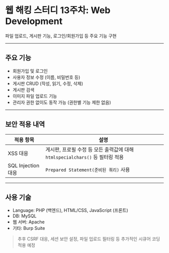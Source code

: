 # 웹 해킹 스터디 13주차: Web Development

파일 업로드, 게시판 기능, 로그인/회원가입 등 주요 기능 구현

---

## 주요 기능

- 회원가입 및 로그인
- 사용자 정보 수정 (이름, 비밀번호 등)
- 게시판 CRUD (작성, 읽기, 수정, 삭제)
- 게시판 검색
- 이미지 파일 업로드 기능
- 관리자 권한 없이도 동작 가능 (권한별 기능 제한 없음)

---

## 보안 적용 내역

| 적용 항목 | 설명 |
|-----------|------|
|  XSS 대응 | 게시판, 프로필 수정 등 모든 출력값에 대해 `htmlspecialchars()` 등 필터링 적용 |
|  SQL Injection 대응 | `Prepared Statement(준비된 쿼리)` 사용 |

---

## 사용 기술

- Language: PHP (백엔드), HTML/CSS, JavaScript (프론트)
- DB: MySQL
- 웹 서버: Apache
- 기타: Burp Suite

> 추후 CSRF 대응, 세션 보안 설정, 파일 업로드 필터링 등 추가적인 시큐어 코딩 적용 예정


